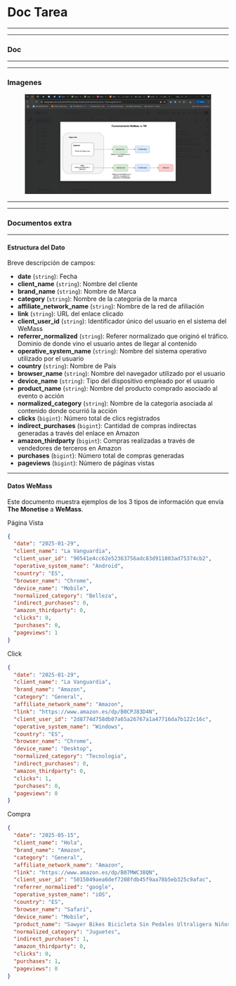 # Doc Tarea



***

***

### Doc

***

***

### Imagenes

<figure><img src=".gitbook/assets/imagen.png" alt=""><figcaption></figcaption></figure>

***

***

### Documentos extra

***

#### Estructura del Dato

Breve descripción de campos:

* **date** (`string`): Fecha
* **client\_name** (`string`): Nombre del cliente
* **brand\_name** (`string`): Nombre de Marca
* **category** (`string`): Nombre de la categoría de la marca
* **affiliate\_network\_name** (`string`): Nombre de la red de afiliación
* **link** (`string`): URL del enlace clicado
* **client\_user\_id** (`string`): Identificador único del usuario en el sistema del WeMass
* **referrer\_normalized** (`string`): Referer normalizado que originó el tráfico. Dominio de donde vino el usuario antes de llegar al contenido
* **operative\_system\_name** (`string`): Nombre del sistema operativo utilizado por el usuario
* **country** (`string`): Nombre de País
* **browser\_name** (`string`): Nombre del navegador utilizado por el usuario
* **device\_name** (`string`): Tipo del dispositivo empleado por el usuario
* **product\_name** (`string`): Nombre del producto comprado asociado al evento o acción
* **normalized\_category** (`string`): Nombre de la categoría asociada al contenido donde ocurrió la acción
* **clicks** (`bigint`): Número total de clics registrados
* **indirect\_purchases** (`bigint`): Cantidad de compras indirectas generadas a través del enlace en Amazon
* **amazon\_thirdparty** (`bigint`): Compras realizadas a través de vendedores de terceros en Amazon
* **purchases** (`bigint`): Número total de compras generadas
* **pageviews** (`bigint`): Número de páginas vistas

***

#### Datos WeMass

Este documento muestra ejemplos de los 3 tipos de información que envía **The Monetise** a **WeMass**.

Página Vista

```json
{
  "date": "2025-01-29",
  "client_name": "La Vanguardia",
  "client_user_id": "90541e4cc62e52363756adc83d911803ad75374cb2",
  "operative_system_name": "Android",
  "country": "ES",
  "browser_name": "Chrome",
  "device_name": "Mobile",
  "normalized_category": "Belleza",
  "indirect_purchases": 0,
  "amazon_thirdparty": 0,
  "clicks": 0,
  "purchases": 0,
  "pageviews": 1
}
```

Click

```json
{
  "date": "2025-01-29",
  "client_name": "La Vanguardia",
  "brand_name": "Amazon",
  "category": "General",
  "affiliate_network_name": "Amazon",
  "link": "https://www.amazon.es/dp/B0CPJ83D4N",
  "client_user_id": "2d8774d758db07a65a26767a1a47716da7b122c16c",
  "operative_system_name": "Windows",
  "country": "ES",
  "browser_name": "Chrome",
  "device_name": "Desktop",
  "normalized_category": "Tecnologia",
  "indirect_purchases": 0,
  "amazon_thirdparty": 0,
  "clicks": 1,
  "purchases": 0,
  "pageviews": 0
}
```

Compra

```json
{
  "date": "2025-05-15",
  "client_name": "Hola",
  "brand_name": "Amazon",
  "category": "General",
  "affiliate_network_name": "Amazon",
  "link": "https://www.amazon.es/dp/B07MWC38QN",
  "client_user_id": "5015049aea6def7208fdb45f9aa78b5eb325c9afac",
  "referrer_normalized": "google",
  "operative_system_name": "iOS",
  "country": "ES",
  "browser_name": "Safari",
  "device_name": "Mobile",
  "product_name": "Sawyer Bikes Bicicleta Sin Pedales Ultraligera Niños 2, 3",
  "normalized_category": "Juguetes",
  "indirect_purchases": 1,
  "amazon_thirdparty": 0,
  "clicks": 0,
  "purchases": 1,
  "pageviews": 0
}

```
